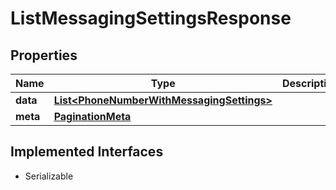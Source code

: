 

# ListMessagingSettingsResponse

## Properties

Name | Type | Description | Notes
------------ | ------------- | ------------- | -------------
**data** | [**List&lt;PhoneNumberWithMessagingSettings&gt;**](PhoneNumberWithMessagingSettings.md) |  |  [optional]
**meta** | [**PaginationMeta**](PaginationMeta.md) |  |  [optional]


## Implemented Interfaces

* Serializable


